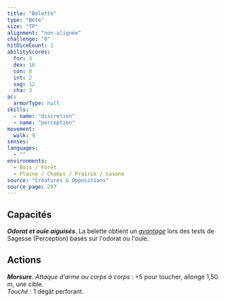 ```yaml
---
title: "Belette"
type: "Bête"
size: "TP"
alignment: "non-alignée"
challenge: "0"
hitDiceCount: 1
abilityScores:
  for: 3
  dex: 16
  con: 8
  int: 2
  sag: 12
  cha: 3
ac:
  armorType: null
skills:
  - name: "discretion"
  - name: "perception"
movement:
  walk: 9
senses:
languages:
  - ""
environments:
  - Bois / Forêt
  - Plaine / Champs / Prairie / Savane
source: "Créatures & Oppositions"
source_page: 297
---
```

## Capacités
_**Odorat et ouïe aiguisés**_. La belette obtient un [_avantage_](/utiliser-les-caracteristiques/#avantage-et-desavantage) lors des tests de Sagesse (Perception) basés sur l'odorat ou l'ouïe.

## Actions
_**Morsure**_. _Attaque d'arme au corps à corps_ : +5 pour toucher, allonge 1,50 m, une cible.  
_Touché_ : 1 dégât perforant.
